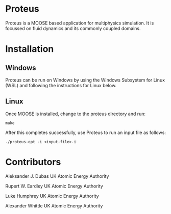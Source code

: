 Proteus
=======

Proteus is a MOOSE based application for multiphysics simulation.
It is focussed on fluid dynamics and its commonly coupled domains.

Installation
============

Windows
-------

Proteus can be run on Windows by using the Windows Subsystem for Linux (WSL)
and following the instructions for Linux below.

Linux
-----

Once MOOSE is installed, change to the proteus directory and run:
```
make
```
After this completes successfully, use Proteus to run an input file
as follows:
```
./proteus-opt -i <input-file>.i
```

Contributors
============

Aleksander J. Dubas
UK Atomic Energy Authority

Rupert W. Eardley
UK Atomic Energy Authority

Luke Humphrey
UK Atomic Energy Authority

Alexander Whittle
UK Atomic Energy Authority
